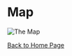 # Map
![The Map](https://lh6.googleusercontent.com/dJQ6DN4b9WfEshRSzBquKFUrjfeZASba10p48-1LnnYQ97eCJuITAqL-WBn-sNrF_Kgpji0e7BQ2wGm3L7vcVUHe0dgQTAfWNSTSUsge8fKgcXW3NIDMSpIb7EH6uGI_iEI72Cxk)

[Back to Home Page](https://xink11.github.io/Go-Goat-Petting-Zoo)
